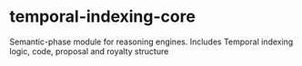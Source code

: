 # temporal-indexing-core
Semantic-phase module for reasoning engines. Includes Temporal indexing logic, code, proposal and royalty structure
